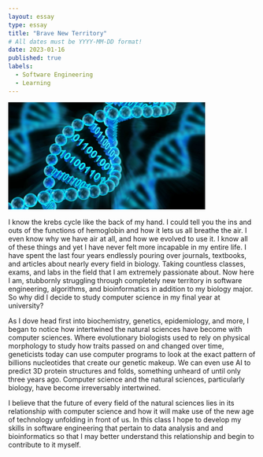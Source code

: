 ```yaml
---
layout: essay
type: essay
title: "Brave New Territory"
# All dates must be YYYY-MM-DD format!
date: 2023-01-16
published: true
labels:
  - Software Engineering
  - Learning
---
```


<div class="text-center p-4">
  <img width="400px" src="../img/EssayImages/CSBio" class="img-thumbnail" >
</div>

I know the krebs cycle like the back of my hand. I could tell you the ins and outs of the functions of hemoglobin and how it lets us all breathe the air. I even know why we have air at all, and how we evolved to use it. I know all of these things and yet I have never felt more incapable in my entire life. I have spent the last four years endlessly pouring over journals, textbooks, and articles about nearly every field in biology. Taking countless classes, exams, and labs in the field that I am extremely passionate about. Now here I am, stubbornly struggling through completely new territory in software engineering, algorithms, and bioinformatics in addition to my biology major. So why did I decide to study computer science in my final year at university? 

As I dove head first into biochemistry, genetics, epidemiology, and more, I began to notice how intertwined the natural sciences have become with computer sciences. Where evolutionary biologists used to rely on physical morphology to study how traits passed on and changed over time, geneticists today can use computer programs to look at the exact pattern of billions nucleotides that create our genetic makeup. We can even use AI to predict 3D protein structures and folds, something unheard of until only three years ago. Computer science and the natural sciences, particularly biology, have become irreversably intertwined. 

I believe that the future of every field of the natural sciences lies in its relationship with computer science and how it will make use of the new age of technology unfolding in front of us. In this class I hope to develop my skills in software engineering that pertain to data analysis and and bioinformatics so that I may better understand this relationship and begin to contribute to it myself.
